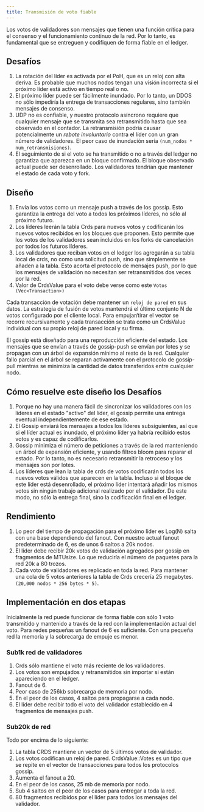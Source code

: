 ```yaml
---
title: Transmisión de voto fiable
---
```


Los votos de validadores son mensajes que tienen una función crítica para el consenso y el funcionamiento continuo de la red. Por lo tanto, es fundamental que se entreguen y codifiquen de forma fiable en el ledger.

## Desafíos

1. La rotación del líder es activada por el PoH, que es un reloj con alta deriva. Es probable que muchos nodos tengan una visión incorrecta si el próximo líder está activo en tiempo real o no.
2. El próximo líder puede ser fácilmente inundado. Por lo tanto, un DDOS no sólo impediría la entrega de transacciones regulares, sino también mensajes de consenso.
3. UDP no es confiable, y nuestro protocolo asíncrono requiere que cualquier mensaje que se transmita sea retransmitido hasta que sea observado en el contador. La retransmisión podría causar potencialmente un _rebote involuntario_ contra el líder con un gran número de validadores. El peor caso de inundación sería `(num_nodos * num_retransmisiones)`.
4. El seguimiento de si el voto se ha transmitido o no a través del ledger no garantiza que aparezca en un bloque confirmado. El bloque observado actual puede ser desenrollado. Los validadores tendrían que mantener el estado de cada voto y fork.

## Diseño

1. Envía los votos como un mensaje push a través de los gossip. Esto garantiza la entrega del voto a todos los próximos líderes, no sólo al próximo futuro.
2. Los líderes leerán la tabla Crds para nuevos votos y codificarán los nuevos votos recibidos en los bloques que proponen. Esto permite que los votos de los validadores sean incluidos en los forks de cancelación por todos los futuros líderes.
3. Los validadores que reciban votos en el ledger los agregarán a su tabla local de crds, no como una solicitud push, sino que simplemente se añaden a la tabla. Esto acorta el protocolo de mensajes push, por lo que los mensajes de validación no necesitan ser retransmitidos dos veces por la red.
4. Valor de CrdsValue para el voto debe verse como este `Votos (Vec<Transaction>)`

Cada transacción de votación debe mantener un `reloj de pared` en sus datos. La estrategia de fusión de votos mantendrá el último conjunto N de votos configurado por el cliente local. Para empujar/tirar el vector se recorre recursivamente y cada transacción se trata como un CrdsValue individual con su propio reloj de pared local y su firma.

El gossip está diseñado para una reproducción eficiente del estado. Los mensajes que se envían a través de gossip-push se envían por lotes y se propagan con un árbol de expansión mínimo al resto de la red. Cualquier fallo parcial en el árbol se reparan activamente con el protocolo de gossip-pull mientras se minimiza la cantidad de datos transferidos entre cualquier nodo.

## Cómo resuelve este diseño los Desafíos

1. Porque no hay una manera fácil de sincronizar los validadores con los líderes en el estado "activo" del líder, el gossip permite una entrega eventual independientemente de ese estado.
2. El Gossip enviará los mensajes a todos los líderes subsiguientes, así que si el líder actual es inundado, el próximo líder ya habría recibido estos votos y es capaz de codificarlos.
3. Gossip minimiza el número de peticiones a través de la red manteniendo un árbol de expansión eficiente, y usando filtros bloom para reparar el estado. Por lo tanto, no es necesario retransmitir la retroceso y los mensajes son por lotes.
4. Los líderes que lean la tabla de crds de votos codificarán todos los nuevos votos válidos que aparecen en la tabla. Incluso si el bloque de este líder está desenrollado, el próximo líder intentará añadir los mismos votos sin ningún trabajo adicional realizado por el validador. De este modo, no sólo la entrega final, sino la codificación final en el ledger.

## Rendimiento

1. Lo peor del tiempo de propagación para el próximo líder es Log\(N\) salta con una base dependiendo del fanout. Con nuestro actual fanout predeterminado de 6, es de unos 6 saltos a 20k nodos.
2. El líder debe recibir 20k votos de validación agregados por gossip en fragmentos de MTUsize. Lo que reduciría el número de paquetes para la red 20k a 80 trozos.
3. Cada voto de validadores es replicado en toda la red. Para mantener una cola de 5 votos anteriores la tabla de Crds crecería 25 megabytes. `(20,000 nodos * 256 bytes * 5)`.

## Implementación en dos etapas

Inicialmente la red puede funcionar de forma fiable con sólo 1 voto transmitido y mantenido a través de la red con la implementación actual del voto. Para redes pequeñas un fanout de 6 es suficiente. Con una pequeña red la memoria y la sobrecarga de empuje es menor.

### Sub1k red de validadores

1. Crds sólo mantiene el voto más reciente de los validadores.
2. Los votos son empujados y retransmitidos sin importar si están apareciendo en el ledger.
3. Fanout de 6.
4. Peor caso de 256kb sobrecarga de memoria por nodo.
5. En el peor de los casos, 4 saltos para propagarse a cada nodo.
6. El líder debe recibir todo el voto del validador establecido en 4 fragmentos de mensajes push.

### Sub20k de red

Todo por encima de lo siguiente:

1. La tabla CRDS mantiene un vector de 5 últimos votos de validador.
2. Los votos codifican un reloj de pared. CrdsValue::Votes es un tipo que se repite en el vector de transacciones para todos los protocolos gossip.
3. Aumenta el fanout a 20.
4. En el peor de los casos, 25 mb de memoria por nodo.
5. Sub 4 saltos en el peor de los casos para entregar a toda la red.
6. 80 fragmentos recibidos por el líder para todos los mensajes del validador.
